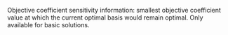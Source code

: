 Objective coefficient sensitivity information: smallest objective coefficient value at which the current optimal basis
would remain optimal. Only available for basic solutions.